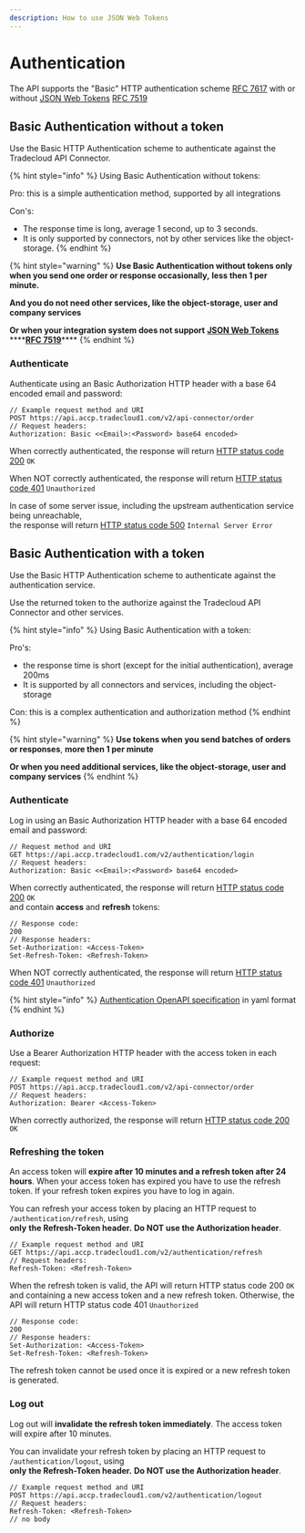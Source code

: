 ```yaml
---
description: How to use JSON Web Tokens
---
```


# Authentication

The API supports the "Basic" HTTP authentication scheme [RFC 7617](https://tools.ietf.org/html/rfc7617) with or without [JSON Web Tokens](https://jwt.io/) [RFC 7519](https://tools.ietf.org/html/rfc7519)

## Basic Authentication without a token

Use the Basic HTTP Authentication scheme to authenticate against the Tradecloud API Connector.

{% hint style="info" %}
Using Basic Authentication without tokens:

Pro: this is a simple authentication method, supported by all integrations

Con's: 

* The response time is long, average 1 second, up to 3 seconds.
* It is only supported by connectors, not by other services like the object-storage.
{% endhint %}

{% hint style="warning" %}
**Use Basic Authentication without tokens only when you send one order or response occasionally,** **less then 1 per minute.**

**And you do not need other services, like the object-storage, user and company services**

**Or when your integration system does not support** [**JSON Web Tokens**](https://jwt.io/) ****[**RFC 7519**](https://tools.ietf.org/html/rfc7519)\*\*\*\*
{% endhint %}

### Authenticate

Authenticate using an Basic Authorization HTTP header with a base 64 encoded email and password:

```text
// Example request method and URI
POST https://api.accp.tradecloud1.com/v2/api-connector/order
// Request headers:
Authorization: Basic <<Email>:<Password> base64 encoded>
```

When correctly authenticated, the response will return [HTTP status code 200](https://en.wikipedia.org/wiki/List_of_HTTP_status_codes#2xx_success) `OK`

When NOT correctly authenticated, the response will return [HTTP status code 401](https://en.wikipedia.org/wiki/List_of_HTTP_status_codes#4xx_client_errors) `Unauthorized` 

In case of some server issue, including the upstream authentication service being unreachable,   
the response will return [HTTP status code 500](https://en.wikipedia.org/wiki/List_of_HTTP_status_codes#5xx_server_errors) `Internal Server Error`

## Basic Authentication with a token

Use the Basic HTTP Authentication scheme to authenticate against the authentication service.

Use the returned token to the authorize against the Tradecloud API Connector and other services.

{% hint style="info" %}
Using Basic Authentication with a token:

Pro's: 

* the response time is short \(except for the initial authentication\), average 200ms
* It is supported by all connectors and services, including the object-storage

Con: this is a complex authentication and authorization method
{% endhint %}

{% hint style="warning" %}
**Use tokens when you send batches of orders or responses**, **more then 1 per minute**

**Or when you need additional services, like the object-storage, user and company services**
{% endhint %}

### Authenticate

Log in using an Basic Authorization HTTP header with a base 64 encoded email and password:

```text
// Request method and URI
GET https://api.accp.tradecloud1.com/v2/authentication/login
// Request headers:
Authorization: Basic <<Email>:<Password> base64 encoded>
```

When correctly authenticated, the response will return [HTTP status code 200](https://en.wikipedia.org/wiki/List_of_HTTP_status_codes#2xx_success) `OK`    
and contain **access** and **refresh** tokens:

```text
// Response code:
200
// Response headers:
Set-Authorization: <Access-Token>
Set-Refresh-Token: <Refresh-Token>
```

When NOT correctly authenticated, the response will return [HTTP status code 401](https://en.wikipedia.org/wiki/List_of_HTTP_status_codes#4xx_client_errors) `Unauthorized` 

{% hint style="info" %}
[Authentication OpenAPI specification](https://api.accp.tradecloud1.com/v2/authentication/specs.yaml) in yaml format
{% endhint %}

### Authorize

Use a Bearer Authorization HTTP header with the access token in each request:

```text
// Example request method and URI
POST https://api.accp.tradecloud1.com/v2/api-connector/order
// Request headers:
Authorization: Bearer <Access-Token>
```

When correctly authorized, the response will return [HTTP status code 200](https://en.wikipedia.org/wiki/List_of_HTTP_status_codes#2xx_success) `OK`  

### Refreshing the token

An access token will **expire after 10 minutes and a refresh token after 24 hours**. When your access token has expired you have to use the refresh token. If your refresh token expires you have to log in again.

You can refresh your access token by placing an HTTP request to `/authentication/refresh`, using   
**only** **the Refresh-Token header.** **Do NOT use the Authorization header**.

```text
// Example request method and URI
GET https://api.accp.tradecloud1.com/v2/authentication/refresh
// Request headers:
Refresh-Token: <Refresh-Token>
```

When the refresh token is valid, the API will return HTTP status code 200 `OK` and containing a new access token and a new refresh token. Otherwise, the API will return HTTP status code  401 `Unauthorized` 

```text
// Response code:
200
// Response headers:
Set-Authorization: <Access-Token>
Set-Refresh-Token: <Refresh-Token>
```

The refresh token cannot be used once it is expired or a new refresh token is generated.

### Log out

Log out will **invalidate the refresh token immediately**. The access token will expire after 10 minutes.

You can invalidate your refresh token by placing an HTTP request to `/authentication/logout`, using   
**only** **the Refresh-Token header.** **Do NOT use the Authorization header**.

```text
// Example request method and URI
POST https://api.accp.tradecloud1.com/v2/authentication/logout
// Request headers:
Refresh-Token: <Refresh-Token>
// no body
```



